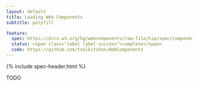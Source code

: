 ```yaml
---
layout: default
title: Loading Web Components
subtitle: polyfill

feature:
  spec: https://dvcs.w3.org/hg/webcomponents/raw-file/tip/spec/components/index.html
  status: <span class="label label-success">complete</span>
  code: https://github.com/toolkitchen/WebComponents
---
```


{% include spec-header.html %}

TODO